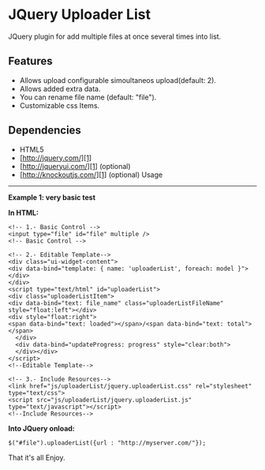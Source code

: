 JQuery Uploader List
====================

JQuery plugin for add multiple files at once several times into list.

Features
--------

 - Allows upload configurable
   simoultaneos upload(default: 2).
 - Allows added extra data.
 - You can rename file name (default: "file").
 - Customizable css Items.

Dependencies
------------

 - HTML5 
 - [http://jquery.com/][1]	  
 - [http://jqueryui.com/][1]	(optional)   
 - [http://knockoutjs.com/][1]	(optional)
Usage
-----

**Example 1: very basic test**

**In HTML:**

    <!-- 1.- Basic Control -->
    <input type="file" id="file" multiple />
    <!-- Basic Control -->
    
    <!-- 2.- Editable Template-->
    <div class="ui-widget-content">
    <div data-bind="template: { name: 'uploaderList', foreach: model }"></div>
    </div>
    <script type="text/html" id="uploaderList">   
    <div class="uploaderListItem">
    <div data-bind="text: file_name" class="uploaderListFileName" style="float:left"></div>
    <div style="float:right">
    <span data-bind="text: loaded"></span>/<span data-bind="text: total"></span>
      </div>
      <div data-bind="updateProgress: progress" style="clear:both">  
      </div></div>
    </script>
    <!--Editable Template-->
    
    <!-- 3.- Include Resources-->
    <link href="js/uploaderList/jquery.uploaderList.css" rel="stylesheet" type="text/css">
    <script src="js/uploaderList/jquery.uploaderList.js" type="text/javascript"></script>
    <!--Include Resources-->

**Into JQuery onload:**

 

    $("#file").uploaderList({url : "http://myserver.com/"});

That it's all Enjoy.


